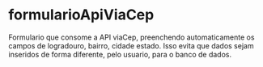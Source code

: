 # formularioApiViaCep
 Formulario que consome a API viaCep, preenchendo automaticamente os campos de logradouro, bairro, cidade estado. Isso evita que dados sejam inseridos de forma diferente, pelo usuario, para o banco de dados.

